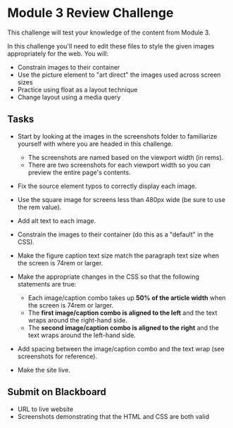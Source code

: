 # Module 3 Review Challenge
This challenge will test your knowledge of the content from Module 3.

In this challenge you'll need to edit these files to style the given images appropriately for the web. You will:
- Constrain images to their container
- Use the picture element to "art direct" the images used across screen sizes
- Practice using float as a layout technique
- Change layout using a media query

## Tasks
- Start by looking at the images in the screenshots folder to familiarize yourself with where you are headed in this challenge. 
  - The screenshots are named based on the viewport width (in rems).
  - There are two screenshots for each viewport width so you can preview the entire page's contents.

- Fix the source element typos to correctly display each image.

- Use the square image for screens less than 480px wide (be sure to use the rem value).

- Add alt text to each image.

- Constrain the images to their container (do this as a "default" in the CSS).

- Make the figure caption text size match the paragraph text size when the screen is 74rem or larger.

- Make the appropriate changes in the CSS so that the following statements are true:
  - Each image/caption combo takes up **50% of the article width** when the screen is 74rem or larger.
  - The **first image/caption combo is aligned to the left** and the text wraps around the right-hand side.
  - The **second image/caption combo is aligned to the right** and the text wraps around the left-hand side.

- Add spacing between the image/caption combo and the text wrap (see screenshots for reference).

- Make the site live.

## Submit on Blackboard
- URL to live website
- Screenshots demonstrating that the HTML and CSS are both valid
